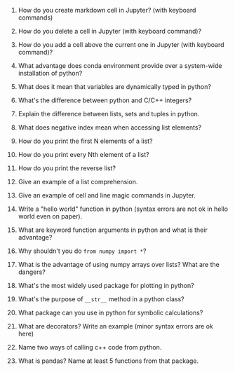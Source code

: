 1. How do you create markdown cell in Jupyter? (with keyboard commands)

2. How do you delete a cell in Jupyter (with keyboard command)?

3. How do you add a cell above the current one in Jupyter (with keyboard command)?

4. What advantage does conda environment provide over a system-wide installation of python?

5. What does it mean that variables are dynamically typed in python?

6. What's the difference between python and C/C++ integers?

7. Explain the difference between lists, sets and tuples in python.

8. What does negative index mean when accessing list elements?

9. How do you print the first N elements of a list?

10. How do you print every Nth element of a list?

11. How do you print the reverse list?

12. Give an example of a list comprehension.

13. Give an example of cell and line magic commands in Jupyter.

14. Write a "hello world" function in python (syntax errors are not ok in hello world even on paper).

15. What are keyword function arguments in python and what is their advantage?

16. Why shouldn't you do `from numpy import *`?

17. What is the advantage of using numpy arrays over lists? What are the dangers?

18. What's the most widely used package for plotting in python?

19. What's the purpose of `__str__` method in a python class?

20. What package can you use in python for symbolic calculations?

21. What are decorators? Write an example (minor syntax errors are ok here)

22. Name two ways of calling c++ code from python.

23. What is pandas? Name at least 5 functions from that package.

